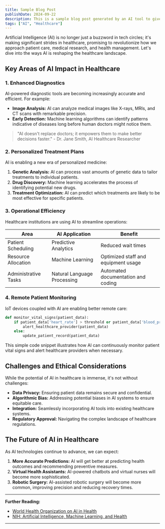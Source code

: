 ```yaml
---
title: Sample Blog Post
publishDate: 2024-09-22
description: This is a sample blog post generated by an AI tool to give you an idea on how the structure would look like.
tags: ["AI", "Healthcare"]
---
```


Artificial Intelligence (AI) is no longer just a buzzword in tech circles; it's making significant strides in healthcare, promising to revolutionize how we approach patient care, medical research, and health management. Let's dive into the ways AI is reshaping the healthcare landscape.

## Key Areas of AI Impact in Healthcare

### 1. Enhanced Diagnostics

AI-powered diagnostic tools are becoming increasingly accurate and efficient. For example:

- **Image Analysis:** AI can analyze medical images like X-rays, MRIs, and CT scans with remarkable precision.
- **Early Detection:** Machine learning algorithms can identify patterns indicative of diseases long before human doctors might notice them.

> "AI doesn't replace doctors; it empowers them to make better decisions faster." - Dr. Jane Smith, AI Healthcare Researcher

### 2. Personalized Treatment Plans

AI is enabling a new era of personalized medicine:

1. **Genetic Analysis:** AI can process vast amounts of genetic data to tailor treatments to individual patients.
2. **Drug Discovery:** Machine learning accelerates the process of identifying potential new drugs.
3. **Treatment Optimization:** AI can predict which treatments are likely to be most effective for specific patients.

### 3. Operational Efficiency

Healthcare institutions are using AI to streamline operations:

| Area                 | AI Application              | Benefit                             |
| -------------------- | --------------------------- | ----------------------------------- |
| Patient Scheduling   | Predictive Analytics        | Reduced wait times                  |
| Resource Allocation  | Machine Learning            | Optimized staff and equipment usage |
| Administrative Tasks | Natural Language Processing | Automated documentation and coding  |

### 4. Remote Patient Monitoring

IoT devices coupled with AI are enabling better remote care:

```python
def monitor_vital_signs(patient_data):
    if patient_data['heart_rate'] > threshold or patient_data['blood_pressure'] > limit:
        alert_healthcare_provider(patient_data)
    else:
        update_patient_record(patient_data)
```

This simple code snippet illustrates how AI can continuously monitor patient vital signs and alert healthcare providers when necessary.

## Challenges and Ethical Considerations

While the potential of AI in healthcare is immense, it's not without challenges:

- **Data Privacy:** Ensuring patient data remains secure and confidential.
- **Algorithmic Bias:** Addressing potential biases in AI systems to ensure equitable care.
- **Integration:** Seamlessly incorporating AI tools into existing healthcare systems.
- **Regulatory Approval:** Navigating the complex landscape of healthcare regulations.

## The Future of AI in Healthcare

As AI technologies continue to advance, we can expect:

1. **More Accurate Predictions:** AI will get better at predicting health outcomes and recommending preventive measures.
2. **Virtual Health Assistants:** AI-powered chatbots and virtual nurses will become more sophisticated.
3. **Robotic Surgery:** AI-assisted robotic surgery will become more common, improving precision and reducing recovery times.

---

**Further Reading:**

- [World Health Organization on AI in Health](https://www.who.int/health-topics/artificial-intelligence)
- [NIH: Artificial Intelligence, Machine Learning, and Health](https://www.nih.gov/research-training/medical-research-initiatives/artificial-intelligence)

---
